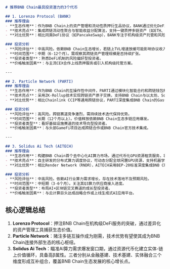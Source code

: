 ```markdown
# 推荐BNB Chain最具投资潜力的3个代币

## 1. Lorenzo Protocol (BANK)
### 推荐理由
- **生态作用**：作为BNB Chain上的资产管理和流动性质押衍生品协议，BANK通过优化DeFi收益策略强化了BNB Chain在去中心化金融中的基础设施地位，直接提升链上资金利用效率。
- **技术亮点**：集成跨链流动性聚合与智能收益分配算法，支持一键质押多链资产（如ETH、BTC）并自动匹配最优收益池，降低用户操作门槛。
- **对比优势**：相比同类DeFi协议（如PancakeSwap），BANK专注于机构级资产托管和风险对冲工具，填补了BNB Chain在机构化金融产品中的空白。

### 投资分析
- **风险评估**：中高风险。依赖BNB Chain生态增长，若链上TVL增速放缓可能影响协议收入。
- **时间范围**：中期（6-12个月）。需观察其跨链资产管理规模是否持续扩张。
- **投资者类型**：熟悉DeFi机制的风险偏好型投资者。
- **价格触发因素**：与主流CEX合作上线质押服务或引入机构级托管方案。

---

## 2. Particle Network (PARTI)
### 推荐理由
- **生态作用**：作为BNB Chain的互操作性中间件，PARTI通过模块化智能合约和跨链钱包解决方案，显著降低DApp多链部署成本，增强生态开发者粘性。
- **技术亮点**：采用ZK-Rollup技术实现跨链资产原子交换，支持BNB Chain与以太坊、Solana等网络的无缝交互，交易确认时间缩短至2秒。
- **对比优势**：相比Chainlink CCIP等通用跨链协议，PARTI深度集成BNB Chain的Gas优化机制，交易成本仅为竞品的1/3。

### 投资分析
- **风险评估**：高风险。跨链赛道竞争激烈，需持续技术迭代保持优势。
- **时间范围**：长期（12个月以上）。价值释放依赖BNB Chain生态多链应用爆发。
- **投资者类型**：看好基础设施赛道的技术导向型投资者。
- **价格触发因素**：与头部GameFi项目达成跨链合作或BNB Chain官方技术集成。

---

## 3. Solidus Ai Tech (AITECH)
### 推荐理由
- **生态作用**：构建BNB Chain首个去中心化AI算力市场，通过代币化GPU资源租赁服务，将链下计算需求导入生态，创造真实经济价值。
- **技术亮点**：自主研发的分布式算力调度协议，可动态分配全球闲置GPU资源，支持机器学习模型训练和3D渲染等高频需求场景。
- **对比优势**：相比Render Network（RNDR），AITECH采用BEP-20标准深度集成BNB Chain低Gas特性，单次算力交易成本降低80%。

### 投资分析
- **风险评估**：中高风险。依赖AI行业算力需求增长，存在技术落地不及预期风险。
- **时间范围**：中短期（3-6个月）。关注其Q3算力供应商接入进度。
- **投资者类型**：布局AI+区块链交叉赛道的成长型投资者。
- **价格触发因素**：与云计算巨头达成战略合作或上线生成式AI应用平台。

```

## 核心逻辑总结
1. **Lorenzo Protocol**：押注BNB Chain在机构级DeFi服务的突破，通过差异化的资产管理工具捕获生态价值。
2. **Particle Network**：赌注多链互操作成为刚需，技术优势有望使其成为BNB Chain连接外部生态的核心枢纽。
3. **Solidus Ai Tech**：瞄准AI算力需求爆发窗口期，通过资源代币化建立实体-链上价值循环，具备高β属性。三者分别从金融基建、技术基建、实体融合三个维度形成互补组合，覆盖BNB Chain生态发展的核心增长点。